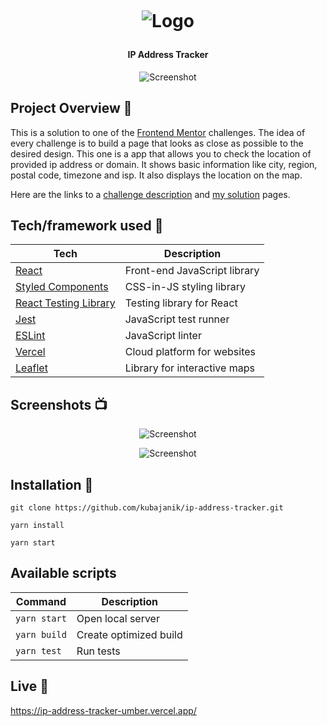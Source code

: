 <h1 align="center">

<br>

<p align="center">
<img src="https://res.cloudinary.com/djc9jias4/image/upload/v1596341165/intro-component-with-signup-form/jaa0re6jaqvgthphcak6.png"  alt="Logo">
</p>

</h1>

<h4 align="center">IP Address Tracker</h4>

<p align="center">
  <a >
    <img src="https://res.cloudinary.com/djc9jias4/image/upload/v1602754357/ip-address-tracker/lsqicd0x2dozeg2mroqc.webp"
         alt="Screenshot">
  </a>
</p>

## Project Overview 🎉

This is a solution to one of the [Frontend Mentor](https://www.frontendmentor.io/) challenges. The idea of every challenge is to build a page that looks as close as possible to the desired design. This one is a app that allows you to check the location of provided ip address or domain. It shows basic information like city, region, postal code, timezone and isp. It also displays the location on the map.

Here are the links to a [challenge description](https://www.frontendmentor.io/challenges/ip-address-tracker-I8-0yYAH0) and [my solution](https://www.frontendmentor.io/solutions/ip-address-tracker-zqdz_xlFH) pages.

## Tech/framework used 🔧

| Tech                                                    | Description                              |
| ------------------------------------------------------- | ---------------------------------------- |
| [React](https://reactjs.org/)                           | Front-end JavaScript library           |
| [Styled Components](https://www.styled-components.com/)  | CSS-in-JS styling library                         |
| [React Testing Library](https://github.com/testing-library/react-testing-library)     | Testing library for React             |
| [Jest](https://jestjs.io/)                              | JavaScript test runner             |
| [ESLint](https://eslint.org/)                           | JavaScript linter                        |
| [Vercel](https://vercel.com/)                           | Cloud platform for websites              |
| [Leaflet](https://leafletjs.com/)                                             | Library for interactive maps |

## Screenshots 📺

<p align="center">
    <img src="https://res.cloudinary.com/djc9jias4/image/upload/v1602735104/ip-address-tracker/ucwad8eh3ohuswvorang.webp" alt="Screenshot">
</p>

<p align="center">
    <img src="https://res.cloudinary.com/djc9jias4/image/upload/v1602742144/ip-address-tracker/iqgxn4ntusnkmag2crnt.webp" alt="Screenshot">
</p>

## Installation 💾

``` shell
git clone https://github.com/kubajanik/ip-address-tracker.git

yarn install

yarn start
```

## Available scripts

| Command                   | Description                   |
| ------------------------- | ----------------------------- |
| `yarn start`           | Open local server             |
| `yarn build`           | Create optimized build        |
| `yarn test`       | Run tests                |


## Live 📍
https://ip-address-tracker-umber.vercel.app/
